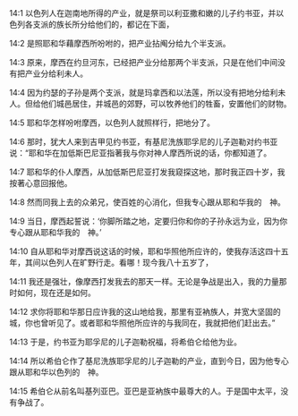 <a id="1"></a>14:1  以色列人在迦南地所得的产业，就是祭司以利亚撒和嫩的儿子约书亚，并以色列各支派的族长所分给他们的，都记在下面，  

<a id="2"></a>14:2  是照耶和华藉摩西所吩咐的，把产业拈阄分给九个半支派。  

<a id="3"></a>14:3  原来，摩西在约旦河东，已经把产业分给那两个半支派，只是在他们中间没有把产业分给利未人。  

<a id="4"></a>14:4  因为约瑟的子孙是两个支派，就是玛拿西和以法莲，所以没有把地分给利未人。但给他们城邑居住，并城邑的郊野，可以牧养他们的牲畜，安置他们的财物。  

<a id="5"></a>14:5  耶和华怎样吩咐摩西，以色列人就照样行，把地分了。  

<a id="6"></a>14:6  那时，犹大人来到吉甲见约书亚，有基尼洗族耶孚尼的儿子迦勒对约书亚说：“耶和华在加低斯巴尼亚指著我与你对神人摩西所说的话，你都知道了。  

<a id="7"></a>14:7  耶和华的仆人摩西，从加低斯巴尼亚打发我窥探这地，那时我正四十岁，我按著心意回报他。  

<a id="8"></a>14:8  然而同我上去的众弟兄，使百姓的心消化，但我专心跟从耶和华我的　神。  

<a id="9"></a>14:9  当日，摩西起誓说：‘你脚所踏之地，定要归你和你的子孙永远为业，因为你专心跟从耶和华我的　神。’  

<a id="10"></a>14:10  自从耶和华对摩西说这话的时候，耶和华照他所应许的，使我存活这四十五年，其间以色列人在旷野行走。看哪！现今我八十五岁了，　  

<a id="11"></a>14:11  我还是强壮，像摩西打发我去的那天一样。无论是争战是出入，我的力量那时如何，现在还是如何。  

<a id="12"></a>14:12  求你将耶和华那日应许我的这山地给我，那里有亚衲族人，并宽大坚固的城，你也曾听见了。或者耶和华照他所应许的与我同在，我就把他们赶出去。”  

<a id="13"></a>14:13  于是，约书亚为耶孚尼的儿子迦勒祝福，将希伯仑给他为业。  

<a id="14"></a>14:14  所以希伯仑作了基尼洗族耶孚尼的儿子迦勒的产业，直到今日，因为他专心跟从耶和华以色列的　神。  

<a id="15"></a>14:15  希伯仑从前名叫基列亚巴。亚巴是亚衲族中最尊大的人。于是国中太平，没有争战了。  
